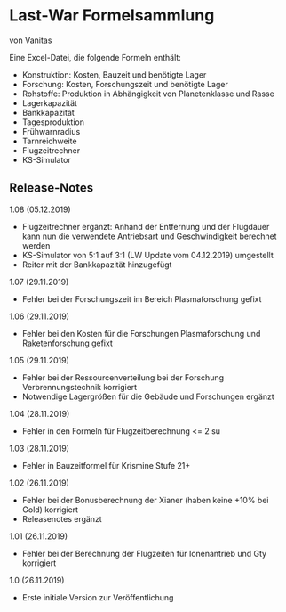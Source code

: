 # Last-War Formelsammlung
von Vanitas

Eine Excel-Datei, die folgende Formeln enthält:

 - Konstruktion: Kosten, Bauzeit und benötigte Lager
 - Forschung: Kosten, Forschungszeit und benötigte Lager
 - Rohstoffe: Produktion in Abhängigkeit von Planetenklasse und Rasse
 - Lagerkapazität
 - Bankkapazität
 - Tagesproduktion
 - Frühwarnradius
 - Tarnreichweite
 - Flugzeitrechner
 - KS-Simulator

## Release-Notes
1.08 (05.12.2019)
 - Flugzeitrechner ergänzt: Anhand der Entfernung und der Flugdauer kann nun die verwendete Antriebsart und Geschwindigkeit berechnet werden
 - KS-Simulator von 5:1 auf 3:1 (LW Update vom 04.12.2019) umgestellt
 - Reiter mit der Bankkapazität hinzugefügt

1.07 (29.11.2019)
 - Fehler bei der Forschungszeit im Bereich Plasmaforschung gefixt

1.06 (29.11.2019)
 - Fehler bei den Kosten für die Forschungen Plasmaforschung und Raketenforschung gefixt

1.05 (29.11.2019)
 - Fehler bei der Ressourcenverteilung bei der Forschung Verbrennungstechnik korrigiert
 - Notwendige Lagergrößen für die Gebäude und Forschungen ergänzt

1.04 (28.11.2019)
 - Fehler in den Formeln für Flugzeitberechnung <= 2 su

1.03 (28.11.2019)
 - Fehler in Bauzeitformel für Krismine Stufe 21+

1.02 (26.11.2019)
 - Fehler bei der Bonusberechnung der Xianer (haben keine +10% bei Gold) korrigiert
 - Releasenotes ergänzt

1.01 (26.11.2019)
 - Fehler bei der Berechnung der Flugzeiten für Ionenantrieb und Gty korrigiert

1.0	(26.11.2019)
 - Erste initiale Version zur Veröffentlichung


